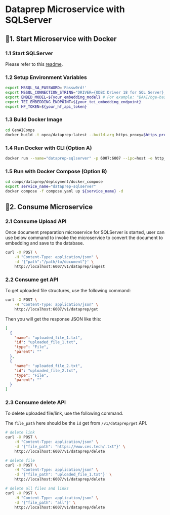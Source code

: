 # Dataprep Microservice with SQLServer

## 🚀1. Start Microservice with Docker

### 1.1 Start SQLServer

Please refer to this [readme](../../third_parties/sqlserver/src/README.md).

### 1.2 Setup Environment Variables

```bash
export MSSQL_SA_PASSWORD='Passw0rd!'
export MSSQL_CONNECTION_STRING="DRIVER={ODBC Driver 18 for SQL Server};SERVER=${host_ip},1433;DATABASE=master;UID=sa;PWD=$MSSQL_SA_PASSWORD;TrustServerCertificate=yes"
export EMBED_MODEL=${your_embedding_model} # For example: "BAAI/bge-base-en-v1.5"
export TEI_EMBEDDING_ENDPOINT=${your_tei_embedding_endpoint}
export HF_TOKEN=${your_hf_api_token}
```

### 1.3 Build Docker Image

```bash
cd GenAIComps
docker build -t opea/dataprep:latest --build-arg https_proxy=$https_proxy --build-arg http_proxy=$http_proxy -f comps/dataprep/src/Dockerfile .
```

### 1.4 Run Docker with CLI (Option A)

```bash
docker run --name="dataprep-sqlserver" -p 6007:6007 --ipc=host -e http_proxy=$http_proxy -e https_proxy=$https_proxy -e "MSSQL_CONNECTION_STRING=${MSSQL_CONNECTION_STRING}" -e EMBED_MODEL=${EMBED_MODEL} -e TEI_EMBEDDING_ENDPOINT=$TEI_EMBEDDING_ENDPOINT -e HF_TOKEN=${HF_TOKEN} -e DATAPREP_COMPONENT_NAME="OPEA_DATAPREP_SQLSERVER" opea/dataprep:latest
```

### 1.5 Run with Docker Compose (Option B)

```bash
cd comps/dataprep/deployment/docker_compose
export service_name="dataprep-sqlserver"
docker compose -f compose.yaml up ${service_name} -d
```

## 🚀2. Consume Microservice

### 2.1 Consume Upload API

Once document preparation microservice for SQLServer is started, user can use below command to invoke the microservice to convert the document to embedding and save to the database.

```bash
curl -X POST \
    -H "Content-Type: application/json" \
    -d '{"path":"/path/to/document"}' \
    http://localhost:6007/v1/dataprep/ingest
```

### 2.2 Consume get API

To get uploaded file structures, use the following command:

```bash
curl -X POST \
    -H "Content-Type: application/json" \
    http://localhost:6007/v1/dataprep/get
```

Then you will get the response JSON like this:

```json
[
  {
    "name": "uploaded_file_1.txt",
    "id": "uploaded_file_1.txt",
    "type": "File",
    "parent": ""
  },
  {
    "name": "uploaded_file_2.txt",
    "id": "uploaded_file_2.txt",
    "type": "File",
    "parent": ""
  }
]
```

### 2.3 Consume delete API

To delete uploaded file/link, use the following command.

The `file_path` here should be the `id` get from `/v1/dataprep/get` API.

```bash
# delete link
curl -X POST \
    -H "Content-Type: application/json" \
    -d '{"file_path": "https://www.ces.tech/.txt"}' \
    http://localhost:6007/v1/dataprep/delete

# delete file
curl -X POST \
    -H "Content-Type: application/json" \
    -d '{"file_path": "uploaded_file_1.txt"}' \
    http://localhost:6007/v1/dataprep/delete

# delete all files and links
curl -X POST \
    -H "Content-Type: application/json" \
    -d '{"file_path": "all"}' \
    http://localhost:6007/v1/dataprep/delete
```
